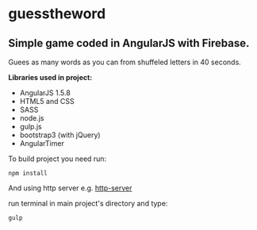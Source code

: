# guesstheword

## **Simple game coded in AngularJS with Firebase.**

Guees as many words as you can from shuffeled letters in 40 seconds.

**Libraries used in project:**
- AngularJS 1.5.8
- HTML5 and CSS
- SASS
- node.js
- gulp.js
- bootstrap3 (with jQuery)
- AngularTimer



To build project you need run:
```
npm install
```

And using http server e.g. [http-server](https://www.npmjs.com/package/http-server)

run terminal in main project's directory and type: 
```
gulp
```
